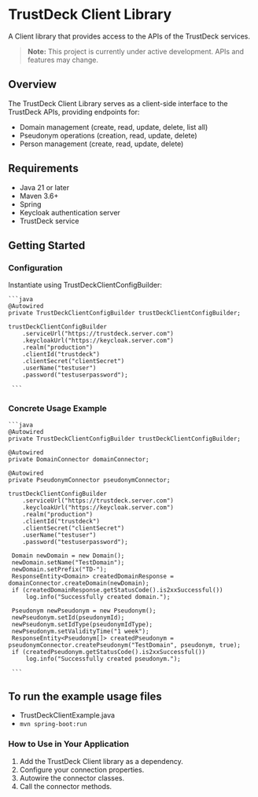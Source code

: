 # TrustDeck Client Library 
A Client library that provides access to the APIs of the TrustDeck services.

> **Note:** This project is currently under active development. APIs and features may change.

## Overview

The TrustDeck Client Library serves as a client-side interface to the TrustDeck APIs, providing endpoints for:

- Domain management (create, read, update, delete, list all)
- Pseudonym operations (creation, read, update, delete)
- Person management (create, read, update, delete)

## Requirements

- Java 21 or later
- Maven 3.6+
- Spring
- Keycloak authentication server
- TrustDeck service

## Getting Started

### Configuration

Instantiate using TrustDeckClientConfigBuilder:

    ```java
	@Autowired
	private TrustDeckClientConfigBuilder trustDeckClientConfigBuilder;
    
	trustDeckClientConfigBuilder
		.serviceUrl("https://trustdeck.server.com")
		.keycloakUrl("https://keycloak.server.com")
		.realm("production")
		.clientId("trustdeck")
		.clientSecret("clientSecret")
		.userName("testuser")
		.password("testuserpassword");
     
     ```

### Concrete Usage Example


    ```java
	@Autowired
	private TrustDeckClientConfigBuilder trustDeckClientConfigBuilder;
    
	@Autowired
	private DomainConnector domainConnector;

	@Autowired
	private PseudonymConnector pseudonymConnector;
    
	trustDeckClientConfigBuilder
		.serviceUrl("https://trustdeck.server.com")
		.keycloakUrl("https://keycloak.server.com")
		.realm("production")
		.clientId("trustdeck")
		.clientSecret("clientSecret")
		.userName("testuser")
		.password("testuserpassword");
    
     Domain newDomain = new Domain();
     newDomain.setName("TestDomain");
     newDomain.setPrefix("TD-");
     ResponseEntity<Domain> createdDomainResponse = domainConnector.createDomain(newDomain);
     if (createdDomainResponse.getStatusCode().is2xxSuccessful())
         log.info("Successfully created domain.");
         
     Pseudonym newPseudonym = new Pseudonym();
     newPseudonym.setId(pseudonymId);
     newPseudonym.setIdType(pseudonymIdType);
     newPseudonym.setValidityTime("1 week");
     ResponseEntity<Pseudonym[]> createdPseudonym = pseudonymConnector.createPseudonym("TestDomain", pseudonym, true);
     if (createdPseudonym.getStatusCode().is2xxSuccessful())
         log.info("Successfully created pseudonym.");
     
     ```

## To run the example usage files

- TrustDeckClientExample.java
- `mvn spring-boot:run`

### How to Use in Your Application

1. Add the TrustDeck Client library as a dependency.
2. Configure your connection properties.
3. Autowire the connector classes.
4. Call the connector methods.

